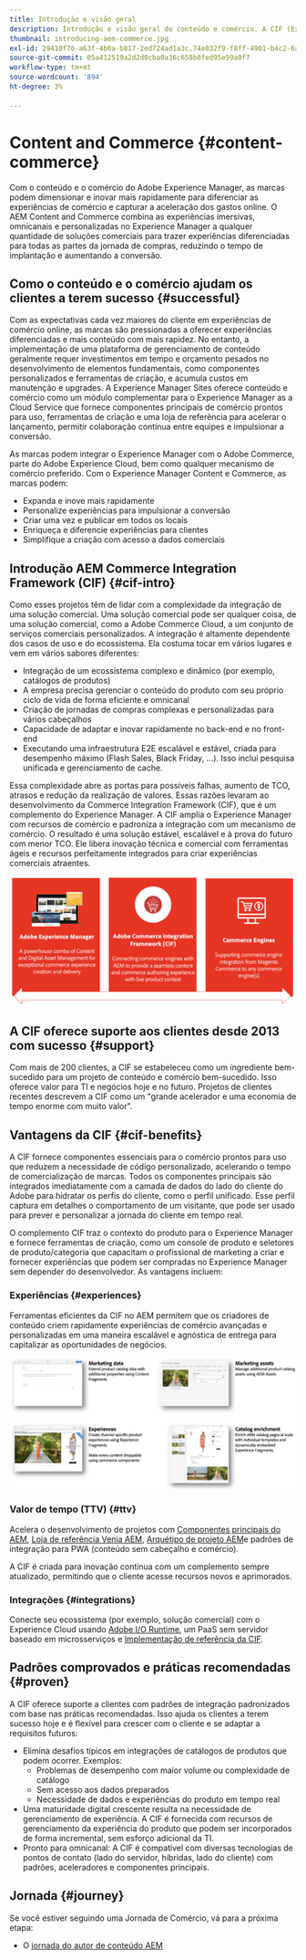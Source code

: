 ```yaml
---
title: Introdução e visão geral
description: Introdução e visão geral do conteúdo e comércio. A CIF (Experience Manager Integration Framework) é um padrão recomendado do Commerce Adobe para integrar e estender os serviços comerciais da Adobe Commerce e outras soluções comerciais de terceiros com o Experience Cloud.
thumbnail: introducing-aem-commerce.jpg
exl-id: 29410f76-a63f-4b0a-b817-2ed724ad1a3c,74e832f9-f8ff-4901-b4c2-6a2862c51411
source-git-commit: 05a412519a2d2d0cba0a36c658b8fed95e59a0f7
workflow-type: tm+mt
source-wordcount: '894'
ht-degree: 3%

---
```


# Content and Commerce {#content-commerce}

Com o conteúdo e o comércio do Adobe Experience Manager, as marcas podem dimensionar e inovar mais rapidamente para diferenciar as experiências de comércio e capturar a aceleração dos gastos online. O AEM Content and Commerce combina as experiências imersivas, omnicanais e personalizadas no Experience Manager a qualquer quantidade de soluções comerciais para trazer experiências diferenciadas para todas as partes da jornada de compras, reduzindo o tempo de implantação e aumentando a conversão.

## Como o conteúdo e o comércio ajudam os clientes a terem sucesso {#successful}

Com as expectativas cada vez maiores do cliente em experiências de comércio online, as marcas são pressionadas a oferecer experiências diferenciadas e mais conteúdo com mais rapidez. No entanto, a implementação de uma plataforma de gerenciamento de conteúdo geralmente requer investimentos em tempo e orçamento pesados no desenvolvimento de elementos fundamentais, como componentes personalizados e ferramentas de criação, e acumula custos em manutenção e upgrades. A Experience Manager Sites oferece conteúdo e comércio como um módulo complementar para o Experience Manager as a Cloud Service que fornece componentes principais de comércio prontos para uso, ferramentas de criação e uma loja de referência para acelerar o lançamento, permitir colaboração contínua entre equipes e impulsionar a conversão.

As marcas podem integrar o Experience Manager com o Adobe Commerce, parte do Adobe Experience Cloud, bem como qualquer mecanismo de comércio preferido. Com o Experience Manager Content e Commerce, as marcas podem:

* Expanda e inove mais rapidamente
* Personalize experiências para impulsionar a conversão
* Criar uma vez e publicar em todos os locais
* Enriqueça e diferencie experiências para clientes
* Simplifique a criação com acesso a dados comerciais

## Introdução AEM Commerce Integration Framework (CIF) {#cif-intro}

Como esses projetos têm de lidar com a complexidade da integração de uma solução comercial. Uma solução comercial pode ser qualquer coisa, de uma solução comercial, como a Adobe Commerce Cloud, a um conjunto de serviços comerciais personalizados. A integração é altamente dependente dos casos de uso e do ecossistema. Ela costuma tocar em vários lugares e vem em vários sabores diferentes:

* Integração de um ecossistema complexo e dinâmico (por exemplo, catálogos de produtos)
* A empresa precisa gerenciar o conteúdo do produto com seu próprio ciclo de vida de forma eficiente e omnicanal
* Criação de jornadas de compras complexas e personalizadas para vários cabeçalhos
* Capacidade de adaptar e inovar rapidamente no back-end e no front-end
* Executando uma infraestrutura E2E escalável e estável, criada para desempenho máximo (Flash Sales, Black Friday, ...). Isso inclui pesquisa unificada e gerenciamento de cache.

Essa complexidade abre as portas para possíveis falhas, aumento de TCO, atrasos e redução da realização de valores. Essas razões levaram ao desenvolvimento da Commerce Integration Framework (CIF), que é um complemento do Experience Manager. A CIF amplia o Experience Manager com recursos de comércio e padroniza a integração com um mecanismo de comércio. O resultado é uma solução estável, escalável e à prova do futuro com menor TCO. Ele libera inovação técnica e comercial com ferramentas ágeis e recursos perfeitamente integrados para criar experiências comerciais atraentes.

![Elementos da CIF](./assets/CIF/CIF_Overview.png)

## A CIF oferece suporte aos clientes desde 2013 com sucesso {#support}

Com mais de 200 clientes, a CIF se estabeleceu como um ingrediente bem-sucedido para um projeto de conteúdo e comércio bem-sucedido. Isso oferece valor para TI e negócios hoje e no futuro. Projetos de clientes recentes descrevem a CIF como um &quot;grande acelerador e uma economia de tempo enorme com muito valor&quot;.

## Vantagens da CIF {#cif-benefits}

A CIF fornece componentes essenciais para o comércio prontos para uso que reduzem a necessidade de código personalizado, acelerando o tempo de comercialização de marcas. Todos os componentes principais são integrados imediatamente com a camada de dados do lado do cliente do Adobe para hidratar os perfis do cliente, como o perfil unificado. Esse perfil captura em detalhes o comportamento de um visitante, que pode ser usado para prever e personalizar a jornada do cliente em tempo real.

O complemento CIF traz o contexto do produto para o Experience Manager e fornece ferramentas de criação, como um console de produto e seletores de produto/categoria que capacitam o profissional de marketing a criar e fornecer experiências que podem ser compradas no Experience Manager sem depender do desenvolvedor. As vantagens incluem:

### Experiências {#experiences}

Ferramentas eficientes da CIF no AEM permitem que os criadores de conteúdo criem rapidamente experiências de comércio avançadas e personalizadas em uma maneira escalável e agnóstica de entrega para capitalizar as oportunidades de negócios.

![Elementos da CIF](./assets/CIF/CIF_Product_Experience_Management.png)

### Valor de tempo (TTV) {#ttv}

Acelera o desenvolvimento de projetos com [Componentes principais do AEM](https://www.aemcomponents.dev/), [Loja de referência Venia AEM](https://github.com/adobe/aem-cif-guides-venia), [Arquétipo de projeto AEM](https://experienceleague.adobe.com/docs/experience-manager-core-components/using/developing/archetype/overview.html)e padrões de integração para PWA (conteúdo sem cabeçalho e comércio).

A CIF é criada para inovação contínua com um complemento sempre atualizado, permitindo que o cliente acesse recursos novos e aprimorados.

### Integrações {#integrations}

Conecte seu ecossistema (por exemplo, solução comercial) com o Experience Cloud usando  [Adobe I/O Runtime](https://www.adobe.io/apis/experienceplatform/runtime.html), um PaaS sem servidor baseado em microsserviços e [Implementação de referência da CIF](https://github.com/adobe/commerce-cif-graphql-integration-reference).

## Padrões comprovados e práticas recomendadas {#proven}

A CIF oferece suporte a clientes com padrões de integração padronizados com base nas práticas recomendadas. Isso ajuda os clientes a terem sucesso hoje e é flexível para crescer com o cliente e se adaptar a requisitos futuros:

* Elimina desafios típicos em integrações de catálogos de produtos que podem ocorrer. Exemplos:
   * Problemas de desempenho com maior volume ou complexidade de catálogo
   * Sem acesso aos dados preparados
   * Necessidade de dados e experiências do produto em tempo real
* Uma maturidade digital crescente resulta na necessidade de gerenciamento de experiência. A CIF é fornecida com recursos de gerenciamento da experiência do produto que podem ser incorporados de forma incremental, sem esforço adicional da TI.
* Pronto para omnicanal: A CIF é compatível com diversas tecnologias de pontos de contato (lado do servidor, híbridas, lado do cliente) com padrões, aceleradores e componentes principais.

## Jornada {#journey}

Se você estiver seguindo uma Jornada de Comércio, vá para a próxima etapa:

* O [jornada do autor de conteúdo AEM](/help/commerce-cloud/commerce-journeys/aem-commerce-content-author/getting-started.md)
